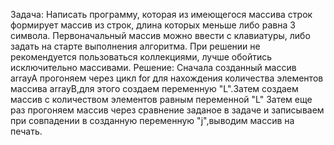 Задача: Написать программу, которая из имеющегося массива строк формирует массив из строк, длина которых меньше либо равна 3 символа. Первоначальный массив можно ввести с клавиатуры, либо задать на старте выполнения алгоритма. При решении не рекомендуется пользоваться коллекциями, лучше обойтись исключительно массивами.
Решение: Сначала созданный массив arrayA прогоняем через цикл for для нахождения количества элементов массива arrayB,для этого создаем переменную "L".Затем создаем массив с количеством элементов равным переменной "L"
Затем еще раз прогоняем массив через сравнение заданое в задаче и записываем при совпадении в  созданную
переменную "j",выводим массив на печать.